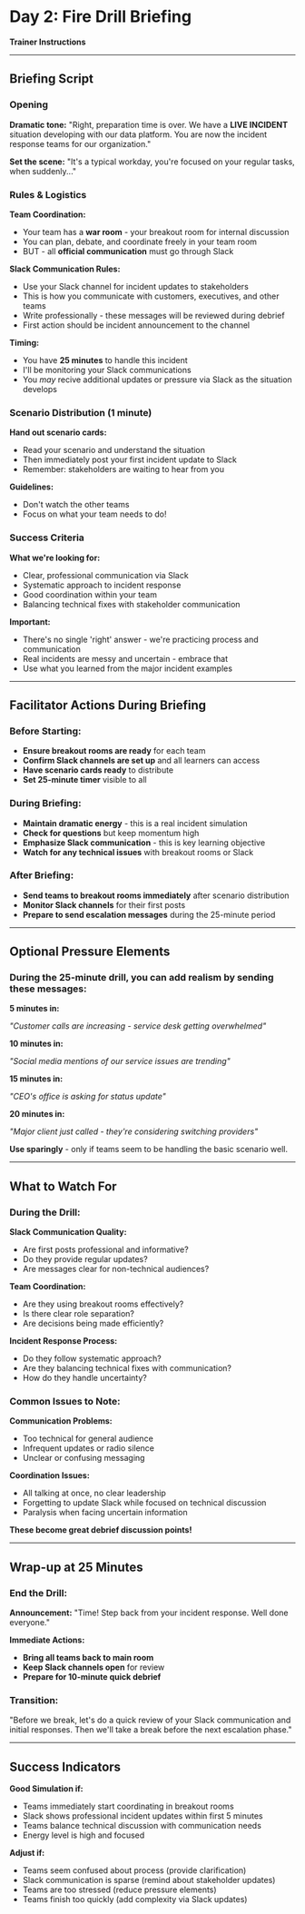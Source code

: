 # Day 2: Fire Drill Briefing
**Trainer Instructions**

---

## Briefing Script

### Opening
**Dramatic tone:**
"Right, preparation time is over. We have a **LIVE INCIDENT** situation developing with our data platform. You are now the incident response teams for our organization."

**Set the scene:**
"It's a typical workday, you're focused on your regular tasks, when suddenly..."

### Rules & Logistics

**Team Coordination:**
- Your team has a **war room** - your breakout room for internal discussion
- You can plan, debate, and coordinate freely in your team room
- BUT - all **official communication** must go through Slack

**Slack Communication Rules:**
- Use your Slack channel for incident updates to stakeholders
- This is how you communicate with customers, executives, and other teams
- Write professionally - these messages will be reviewed during debrief
- First action should be incident announcement to the channel

**Timing:**
- You have **25 minutes** to handle this incident
- I'll be monitoring your Slack communications
- You *may* recive additional updates or pressure via Slack as the situation develops

### Scenario Distribution (1 minute)
**Hand out scenario cards:**

- Read your scenario and understand the situation
- Then immediately post your first incident update to Slack
- Remember: stakeholders are waiting to hear from you

**Guidelines:**

- Don't watch the other teams 
- Focus on what your team needs to do!

### Success Criteria
**What we're looking for:**

- Clear, professional communication via Slack
- Systematic approach to incident response
- Good coordination within your team
- Balancing technical fixes with stakeholder communication

**Important:**

- There's no single 'right' answer - we're practicing process and communication
- Real incidents are messy and uncertain - embrace that
- Use what you learned from the major incident examples

---

## Facilitator Actions During Briefing

### Before Starting:
- **Ensure breakout rooms are ready** for each team
- **Confirm Slack channels are set up** and all learners can access
- **Have scenario cards ready** to distribute
- **Set 25-minute timer** visible to all

### During Briefing:
- **Maintain dramatic energy** - this is a real incident simulation
- **Check for questions** but keep momentum high
- **Emphasize Slack communication** - this is key learning objective
- **Watch for any technical issues** with breakout rooms or Slack

### After Briefing:
- **Send teams to breakout rooms immediately** after scenario distribution
- **Monitor Slack channels** for their first posts
- **Prepare to send escalation messages** during the 25-minute period

---

## Optional Pressure Elements

### During the 25-minute drill, you can add realism by sending these messages:

**5 minutes in:**

*"Customer calls are increasing - service desk getting overwhelmed"*

**10 minutes in:**

*"Social media mentions of our service issues are trending"*

**15 minutes in:**

*"CEO's office is asking for status update"*

**20 minutes in:**

*"Major client just called - they're considering switching providers"*

**Use sparingly** - only if teams seem to be handling the basic scenario well.

---

## What to Watch For

### During the Drill:

**Slack Communication Quality:**

- Are first posts professional and informative?
- Do they provide regular updates?
- Are messages clear for non-technical audiences?

**Team Coordination:**

- Are they using breakout rooms effectively?
- Is there clear role separation?
- Are decisions being made efficiently?

**Incident Response Process:**

- Do they follow systematic approach?
- Are they balancing technical fixes with communication?
- How do they handle uncertainty?

### Common Issues to Note:

**Communication Problems:**

- Too technical for general audience
- Infrequent updates or radio silence
- Unclear or confusing messaging

**Coordination Issues:**

- All talking at once, no clear leadership
- Forgetting to update Slack while focused on technical discussion
- Paralysis when facing uncertain information

**These become great debrief discussion points!**

---

## Wrap-up at 25 Minutes

### End the Drill:
**Announcement:**
"Time! Step back from your incident response. Well done everyone."

**Immediate Actions:**

- **Bring all teams back to main room**
- **Keep Slack channels open** for review
- **Prepare for 10-minute quick debrief**

### Transition:
"Before we break, let's do a quick review of your Slack communication and initial responses. Then we'll take a break before the next escalation phase."

---

## Success Indicators

**Good Simulation if:**

- Teams immediately start coordinating in breakout rooms
- Slack shows professional incident updates within first 5 minutes
- Teams balance technical discussion with communication needs
- Energy level is high and focused

**Adjust if:**

- Teams seem confused about process (provide clarification)
- Slack communication is sparse (remind about stakeholder updates)
- Teams are too stressed (reduce pressure elements)
- Teams finish too quickly (add complexity via Slack updates)
